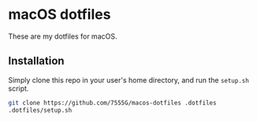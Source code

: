# macOS dotfiles
These are my dotfiles for macOS.

## Installation
Simply clone this repo in your user's home directory, and run the `setup.sh` script.
``` bash
git clone https://github.com/7555G/macos-dotfiles .dotfiles
.dotfiles/setup.sh
```
